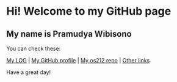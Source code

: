 # Hi! Welcome to my GitHub page
## My name is Pramudya Wibisono

You can check these:

[My LOG](TXT/mylog.txt) | 
[My GitHub profile](https://github.com/pramudyawibisono) | 
[My os212 repo](https://github.com/pramudyawibisono/os212/) | 
[Other links](https://pramudyawibisono.github.io/os212/LINKS/)

Have a great day!
